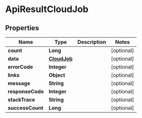 
# ApiResultCloudJob

## Properties
Name | Type | Description | Notes
------------ | ------------- | ------------- | -------------
**count** | **Long** |  |  [optional]
**data** | [**CloudJob**](CloudJob.md) |  |  [optional]
**errorCode** | **Integer** |  |  [optional]
**links** | **Object** |  |  [optional]
**message** | **String** |  |  [optional]
**responseCode** | **Integer** |  |  [optional]
**stackTrace** | **String** |  |  [optional]
**successCount** | **Long** |  |  [optional]



